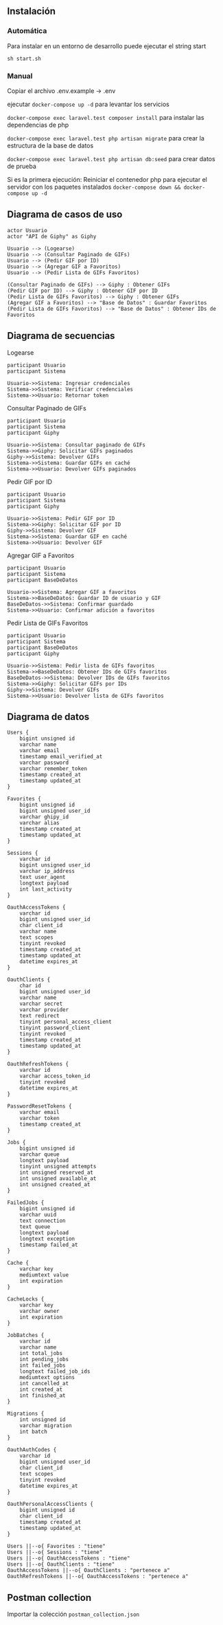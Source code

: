 ## Instalación

### Automática
Para instalar en un entorno de desarrollo puede ejecutar el string start

`sh start.sh`

### Manual
Copiar el archivo .env.example -> .env

ejecutar `docker-compose up -d` para levantar los servicios

`docker-compose exec laravel.test composer install` para instalar las dependencias de php

`docker-compose exec laravel.test php artisan migrate` para crear la estructura de la base de datos

`docker-compose exec laravel.test php artisan db:seed` para crear datos de prueba

Si es la primera ejecución: Reiniciar el contenedor php para ejecutar el servidor con los paquetes instalados
`docker-compose down && docker-compose up -d`

## Diagrama de casos de uso
```
actor Usuario
actor "API de Giphy" as Giphy

Usuario --> (Logearse)
Usuario --> (Consultar Paginado de GIFs)
Usuario --> (Pedir GIF por ID)
Usuario --> (Agregar GIF a Favoritos)
Usuario --> (Pedir Lista de GIFs Favoritos)

(Consultar Paginado de GIFs) --> Giphy : Obtener GIFs
(Pedir GIF por ID) --> Giphy : Obtener GIF por ID
(Pedir Lista de GIFs Favoritos) --> Giphy : Obtener GIFs
(Agregar GIF a Favoritos) --> "Base de Datos" : Guardar Favoritos
(Pedir Lista de GIFs Favoritos) --> "Base de Datos" : Obtener IDs de Favoritos
```

## Diagrama de secuencias

Logearse
```
participant Usuario
participant Sistema

Usuario->>Sistema: Ingresar credenciales
Sistema->>Sistema: Verificar credenciales
Sistema->>Usuario: Retornar token
```

Consultar Paginado de GIFs
```
participant Usuario
participant Sistema
participant Giphy

Usuario->>Sistema: Consultar paginado de GIFs
Sistema->>Giphy: Solicitar GIFs paginados
Giphy->>Sistema: Devolver GIFs
Sistema->>Sistema: Guardar GIFs en caché
Sistema->>Usuario: Devolver GIFs paginados
```

Pedir GIF por ID
```
participant Usuario
participant Sistema
participant Giphy

Usuario->>Sistema: Pedir GIF por ID
Sistema->>Giphy: Solicitar GIF por ID
Giphy->>Sistema: Devolver GIF
Sistema->>Sistema: Guardar GIF en caché
Sistema->>Usuario: Devolver GIF
```

Agregar GIF a Favoritos
```
participant Usuario
participant Sistema
participant BaseDeDatos

Usuario->>Sistema: Agregar GIF a favoritos
Sistema->>BaseDeDatos: Guardar ID de usuario y GIF
BaseDeDatos->>Sistema: Confirmar guardado
Sistema->>Usuario: Confirmar adición a favoritos
```

Pedir Lista de GIFs Favoritos
```
participant Usuario
participant Sistema
participant BaseDeDatos
participant Giphy

Usuario->>Sistema: Pedir lista de GIFs favoritos
Sistema->>BaseDeDatos: Obtener IDs de GIFs favoritos
BaseDeDatos->>Sistema: Devolver IDs de GIFs favoritos
Sistema->>Giphy: Solicitar GIFs por IDs
Giphy->>Sistema: Devolver GIFs
Sistema->>Usuario: Devolver lista de GIFs favoritos
```

## Diagrama de datos
```
Users {
    bigint unsigned id
    varchar name
    varchar email
    timestamp email_verified_at
    varchar password
    varchar remember_token
    timestamp created_at
    timestamp updated_at
}

Favorites {
    bigint unsigned id
    bigint unsigned user_id
    varchar ghipy_id
    varchar alias
    timestamp created_at
    timestamp updated_at
}

Sessions {
    varchar id
    bigint unsigned user_id
    varchar ip_address
    text user_agent
    longtext payload
    int last_activity
}

OauthAccessTokens {
    varchar id
    bigint unsigned user_id
    char client_id
    varchar name
    text scopes
    tinyint revoked
    timestamp created_at
    timestamp updated_at
    datetime expires_at
}

OauthClients {
    char id
    bigint unsigned user_id
    varchar name
    varchar secret
    varchar provider
    text redirect
    tinyint personal_access_client
    tinyint password_client
    tinyint revoked
    timestamp created_at
    timestamp updated_at
}

OauthRefreshTokens {
    varchar id
    varchar access_token_id
    tinyint revoked
    datetime expires_at
}

PasswordResetTokens {
    varchar email
    varchar token
    timestamp created_at
}

Jobs {
    bigint unsigned id
    varchar queue
    longtext payload
    tinyint unsigned attempts
    int unsigned reserved_at
    int unsigned available_at
    int unsigned created_at
}

FailedJobs {
    bigint unsigned id
    varchar uuid
    text connection
    text queue
    longtext payload
    longtext exception
    timestamp failed_at
}

Cache {
    varchar key
    mediumtext value
    int expiration
}

CacheLocks {
    varchar key
    varchar owner
    int expiration
}

JobBatches {
    varchar id
    varchar name
    int total_jobs
    int pending_jobs
    int failed_jobs
    longtext failed_job_ids
    mediumtext options
    int cancelled_at
    int created_at
    int finished_at
}

Migrations {
    int unsigned id
    varchar migration
    int batch
}

OauthAuthCodes {
    varchar id
    bigint unsigned user_id
    char client_id
    text scopes
    tinyint revoked
    datetime expires_at
}

OauthPersonalAccessClients {
    bigint unsigned id
    char client_id
    timestamp created_at
    timestamp updated_at
}

Users ||--o{ Favorites : "tiene"
Users ||--o{ Sessions : "tiene"
Users ||--o{ OauthAccessTokens : "tiene"
Users ||--o{ OauthClients : "tiene"
OauthAccessTokens ||--o{ OauthClients : "pertenece a"
OauthRefreshTokens ||--o{ OauthAccessTokens : "pertenece a"
```

## Postman collection
Importar la colección `postman_collection.json`
